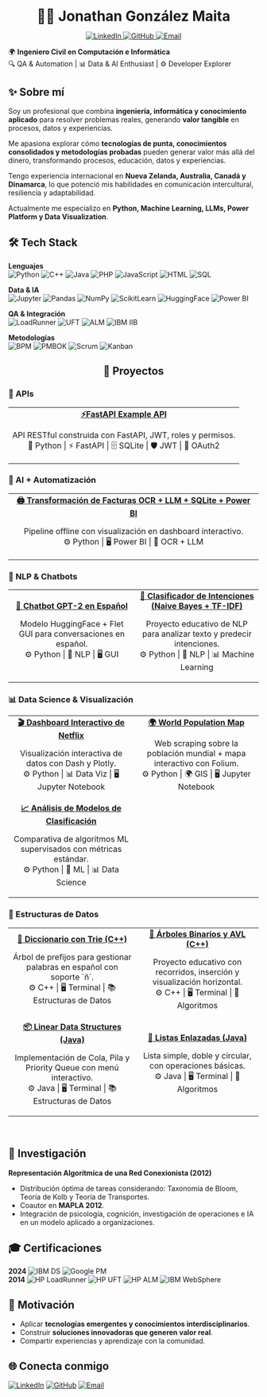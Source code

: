 <h1 align="center"  style="margin-bottom:0;">👨‍💻 Jonathan González Maita</h1>

<p align="center">
    <a href="https://linkedin.com/in/jonathan-gonzalez-maita-icci">
        <img src="https://img.shields.io/badge/LinkedIn-blue?style=flat" alt="LinkedIn"/>
    </a>
    <a href="https://github.com/jagonzalezmaita">
        <img src="https://img.shields.io/badge/GitHub-black?style=flat" alt="GitHub"/>
    </a>
    <a href="mailto:j.gonzalezmaita@gmail.com">
        <img src="https://img.shields.io/badge/j.gonzalezmaita@gmail.com-D14836?logo=gmail&logoColor=white" alt="Email"/>
    </a>
</p>

🌍 **Ingeniero Civil en Computación e Informática**  
🔍 QA & Automation | 📊 Data & AI Enthusiast | ⚙️ Developer Explorer  


## ✨ Sobre mí
Soy un profesional que combina **ingeniería, informática y conocimiento aplicado** para resolver problemas reales, generando **valor tangible** en procesos, datos y experiencias.  

Me apasiona explorar cómo **tecnologías de punta, conocimientos consolidados y metodologías probadas** pueden generar valor más allá del dinero, transformando procesos, educación, datos y experiencias. 

Tengo experiencia internacional en **Nueva Zelanda, Australia, Canadá y Dinamarca**, lo que potenció mis habilidades en comunicación intercultural, resiliencia y adaptabilidad.   

Actualmente me especializo en **Python, Machine Learning, LLMs, Power Platform y Data Visualization**.


## 🛠️ Tech Stack  
**Lenguajes**  
![Python](https://img.shields.io/badge/Python-3776AB?logo=python&logoColor=white) ![C++](https://img.shields.io/badge/C++-00599C?logo=c%2B%2B&logoColor=white) ![Java](https://img.shields.io/badge/Java-007396?logo=java&logoColor=white) ![PHP](https://img.shields.io/badge/PHP-777BB4?logo=php&logoColor=white) ![JavaScript](https://img.shields.io/badge/JS-F7DF1E?logo=javascript&logoColor=black) ![HTML](https://img.shields.io/badge/HTML-E34F26?logo=html5&logoColor=white) ![SQL](https://img.shields.io/badge/SQL-4479A1?logo=postgresql&logoColor=white)  

**Data & IA**  
![Jupyter](https://img.shields.io/badge/Jupyter-F37626?logo=jupyter&logoColor=white) ![Pandas](https://img.shields.io/badge/Pandas-150458?logo=pandas&logoColor=white) ![NumPy](https://img.shields.io/badge/NumPy-013243?logo=numpy&logoColor=white) ![ScikitLearn](https://img.shields.io/badge/ScikitLearn-F7931E?logo=scikitlearn&logoColor=white) ![HuggingFace](https://img.shields.io/badge/HuggingFace-FF9900?logo=huggingface&logoColor=white) ![Power BI](https://img.shields.io/badge/PowerBI-F2C811?logo=power-bi&logoColor=black)  

**QA & Integración**  
![LoadRunner](https://img.shields.io/badge/HP%2FMicroFocus-LoadRunner-0072C6) ![UFT](https://img.shields.io/badge/HP%2FMicroFocus-UFT-0072C6) ![ALM](https://img.shields.io/badge/HP%2FMicroFocus-ALM-0072C6) ![IBM IIB](https://img.shields.io/badge/IBM_IIB-054ADA)  

**Metodologías**  
![BPM](https://img.shields.io/badge/BPM-00457C) ![PMBOK](https://img.shields.io/badge/PMBOK-002855) ![Scrum](https://img.shields.io/badge/Scrum-6DB33F?logo=scrumalliance&logoColor=white) ![Kanban](https://img.shields.io/badge/Kanban-0052CC?logo=trello&logoColor=white)  


<h2 align="center">📂 Proyectos</h2>

<!-- 🧾 FastAPI Example API -->
<h3>🔌 APIs</h3>
<table>
  <tr>
    <td align="center">
      <a href="https://github.com/jagonzalezmaita/FastApi-example-api">
        <!--
        <img src="https://via.placeholder.com/120" width="120"/><br>
        -->
        <b>⚡FastAPI Example API</b>
      </a>
      <p>
        API RESTful construida con FastAPI, JWT, roles y permisos.<br>
        🐍 Python | ⚡ FastAPI | 🗄️ SQLite | 🛡️ JWT | 🔑 OAuth2
      </p>
    </td>
  </tr>
</table>

<!-- 🧾 AI + Automatización -->
<h3>🧾 AI + Automatización</h3>
<table>
  <tr>
    <td align="center">
      <a href="https://github.com/jagonzalezmaita/facturas-ocr-llm-powerbi">
        <!--
        <img src="https://via.placeholder.com/120" width="120"/><br>
        -->
        <b>🖨️ Transformación de Facturas OCR + LLM + SQLite + Power BI</b>
      </a>
      <p>Pipeline offline con visualización en dashboard interactivo.<br>⚙️ Python | 🖥️ Power BI | 🤖 OCR + LLM</p>
    </td>
  </tr>
</table>

<!-- 🤖 NLP & Chatbots -->
<h3>🤖 NLP & Chatbots</h3>
<table>
  <tr>
    <td align="center">
      <a href="https://github.com/jagonzalezmaita/chatbot-DL-gpt">
        <!--
        <img src="https://via.placeholder.com/120" width="120"/><br>
        -->
        <b>💬 Chatbot GPT-2 en Español</b>
      </a>
      <p>Modelo HuggingFace + Flet GUI para conversaciones en español.<br>⚙️ Python | 🤖 NLP | 🖥️ GUI</p>
    </td>
    <td align="center">
      <a href="https://github.com/jagonzalezmaita/chatbot-ML-classification-intentions">
        <!--
        <img src="https://via.placeholder.com/120" width="120"/><br>
        -->
        <b>🧠 Clasificador de Intenciones (Naive Bayes + TF-IDF)</b>
      </a>
      <p>Proyecto educativo de NLP para analizar texto y predecir intenciones.<br>⚙️ Python | 🤖 NLP | 📊 Machine Learning</p>
    </td>
  </tr>
</table>

<!-- 📊 Data Science & Visualización -->
<h3>📊 Data Science & Visualización</h3>
<table>
  <tr>
    <td align="center">
      <a href="https://github.com/jagonzalezmaita/netflix-data-dashboard">
        <!--
        <img src="https://via.placeholder.com/120" width="120"/><br>
        -->
        <b>🎬 Dashboard Interactivo de Netflix</b>
      </a>
      <p>Visualización interactiva de datos con Dash y Plotly.<br>⚙️ Python | 📊 Data Viz | 🖥️ Jupyter Notebook</p>
    </td>
    <td align="center">
      <a href="https://github.com/jagonzalezmaita/world-population">
        <!--
        <img src="https://via.placeholder.com/120" width="120"/><br>
        -->
        <b>🌍 World Population Map</b>
      </a>
      <p>Web scraping sobre la población mundial + mapa interactivo con Folium.<br>⚙️ Python | 🌍 GIS | 🖥️ Jupyter Notebook</p>
    </td>
  </tr>
  <tr>
    <td align="center">
      <a href="https://github.com/jagonzalezmaita/breast-cancer-wisconsin-ML">
        <!--
        <img src="https://via.placeholder.com/120" width="120"/><br>
        -->
        <b>📈 Análisis de Modelos de Clasificación</b>
      </a>
      <p>Comparativa de algoritmos ML supervisados con métricas estándar.<br>⚙️ Python | 🤖 ML | 📊 Data Science</p>
    </td>
  </tr>
</table>

<!-- 🔧 Estructuras de Datos -->
<h3>🔧 Estructuras de Datos</h3>
<table>
  <tr>
    <td align="center">
      <a href="https://github.com/jagonzalezmaita/Diccionario-Trie">
        <!--
        <img src="https://via.placeholder.com/120" width="120"/><br>
        -->
        <b>📖 Diccionario con Trie (C++)</b>
      </a>
      <p>Árbol de prefijos para gestionar palabras en español con soporte `ñ`.<br>⚙️ C++ | 🖥️ Terminal | 📚 Estructuras de Datos</p>
    </td>
    <td align="center">
      <a href="https://github.com/jagonzalezmaita/trees-CPP">
        <!--
        <img src="https://via.placeholder.com/120" width="120"/><br>
        -->
        <b>🌳 Árboles Binarios y AVL (C++)</b>
      </a>
      <p>Proyecto educativo con recorridos, inserción y visualización horizontal.<br>⚙️ C++ | 🖥️ Terminal | 🌳 Algoritmos</p>
    </td>
  </tr>
  <tr>
    <td align="center">
      <a href="https://github.com/jagonzalezmaita/Linear-Data-Structures-Java">
        <!--
        <img src="https://via.placeholder.com/120" width="120"/><br>
        -->
        <b>📦 Linear Data Structures (Java)</b>
      </a>
      <p>Implementación de Cola, Pila y Priority Queue con menú interactivo.<br>⚙️ Java | 🖥️ Terminal | 📚 Estructuras de Datos</p>
    </td>
    <td align="center">
      <a href="https://github.com/jagonzalezmaita/Linked-List">
        <!--
        <img src="https://via.placeholder.com/120" width="120"/><br>
        -->
        <b>🔗 Listas Enlazadas (Java)</b>
      </a>
      <p>Lista simple, doble y circular, con operaciones básicas.<br>⚙️ Java | 🖥️ Terminal | 🔗 Algoritmos</p>
    </td>
  </tr>
</table>
<br />

## 🔬 Investigación
**Representación Algorítmica de una Red Conexionista (2012)**  
- Distribución óptima de tareas considerando: Taxonomía de Bloom, Teoría de Kolb y Teoría de Transportes.  
- Coautor en **MAPLA 2012**.  
- Integración de psicología, cognición, investigación de operaciones e IA en un modelo aplicado a organizaciones.  


## 🎓 Certificaciones
**2024**
![IBM DS](https://img.shields.io/badge/IBM_Data_Science-00AEEF?logo=ibm&logoColor=white) ![Google PM](https://img.shields.io/badge/Google_Project_Management-4285F4?logo=google&logoColor=white)  
**2014**
![HP LoadRunner](https://img.shields.io/badge/HP%2FMicroFocus-LoadRunner-0072C6) ![HP UFT](https://img.shields.io/badge/HP%2FMicroFocus-UFT-0072C6) ![HP ALM](https://img.shields.io/badge/HP%2FMicroFocus-ALM-0072C6) ![IBM WebSphere](https://img.shields.io/badge/IBM-WebSphere_App_Server-054ADA)


## 🚀 Motivación
- Aplicar **tecnologías emergentes y conocimientos interdisciplinarios**.  
- Construir **soluciones innovadoras que generen valor real**.  
- Compartir experiencias y aprendizaje con la comunidad.


## 🌐 Conecta conmigo
[![LinkedIn](https://img.shields.io/badge/LinkedIn-blue?logo=linkedin)](https://linkedin.com/in/jonathan-gonzalez-maita-icci)  [![GitHub](https://img.shields.io/badge/GitHub-black?logo=github)](https://github.com/jagonzalezmaita) [![Email](https://img.shields.io/badge/j%2Egonzalezmaita%40gmail%2Ecom-D14836?logo=gmail&logoColor=white)](mailto:j.gonzalezmaita@gmail.com)
